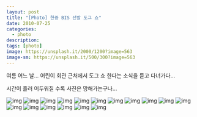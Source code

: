 ```yaml
---
layout: post
title: "[Photo] 한중 BIS 선발 도그 쇼"
date: 2010-07-25
categories:
  - photo
description:
tags: [photo]
image: https://unsplash.it/2000/1200?image=563
image-sm: https://unsplash.it/500/300?image=563
---
```


여름 어느 날... 어린이 회관 근처에서 도그 쇼 한다는 소식을 듣고 다녀가다...

시간이 흘러 어두워질 수록 사진은 망해가는구나...

<!--more-->

![img](https://raw.githubusercontent.com/tkhwang/tkhwang-etc/master/img/2010/DSC_0357.JPG)
![img](https://raw.githubusercontent.com/tkhwang/tkhwang-etc/master/img/2010/DSC_0364.JPG)
![img](https://raw.githubusercontent.com/tkhwang/tkhwang-etc/master/img/2010/DSC_0365.JPG)
![img](https://raw.githubusercontent.com/tkhwang/tkhwang-etc/master/img/2010/DSC_0382.JPG)
![img](https://raw.githubusercontent.com/tkhwang/tkhwang-etc/master/img/2010/DSC_0387.JPG)
![img](https://raw.githubusercontent.com/tkhwang/tkhwang-etc/master/img/2010/DSC_0417.JPG)
![img](https://raw.githubusercontent.com/tkhwang/tkhwang-etc/master/img/2010/DSC_0423.JPG)
![img](https://raw.githubusercontent.com/tkhwang/tkhwang-etc/master/img/2010/DSC_0439.JPG)
![img](https://raw.githubusercontent.com/tkhwang/tkhwang-etc/master/img/2010/DSC_0443.JPG)
![img](https://raw.githubusercontent.com/tkhwang/tkhwang-etc/master/img/2010/DSC_0482.JPG)
![img](https://raw.githubusercontent.com/tkhwang/tkhwang-etc/master/img/2010/DSC_0491.JPG)
![img](https://raw.githubusercontent.com/tkhwang/tkhwang-etc/master/img/2010/DSC_0521.JPG)
![img](https://raw.githubusercontent.com/tkhwang/tkhwang-etc/master/img/2010/DSC_0588.JPG)
![img](https://raw.githubusercontent.com/tkhwang/tkhwang-etc/master/img/2010/DSC_0635.JPG)
![img](https://raw.githubusercontent.com/tkhwang/tkhwang-etc/master/img/2010/DSC_0661.JPG)
![img](https://raw.githubusercontent.com/tkhwang/tkhwang-etc/master/img/2010/DSC_06541.JPG)
![img](https://raw.githubusercontent.com/tkhwang/tkhwang-etc/master/img/2010/DSC_06591.JPG)

